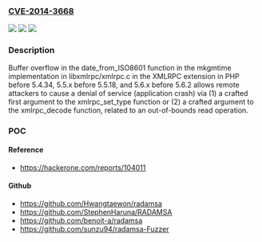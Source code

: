 ### [CVE-2014-3668](https://cve.mitre.org/cgi-bin/cvename.cgi?name=CVE-2014-3668)
![](https://img.shields.io/static/v1?label=Product&message=n%2Fa&color=blue)
![](https://img.shields.io/static/v1?label=Version&message=n%2Fa&color=blue)
![](https://img.shields.io/static/v1?label=Vulnerability&message=n%2Fa&color=brighgreen)

### Description

Buffer overflow in the date_from_ISO8601 function in the mkgmtime implementation in libxmlrpc/xmlrpc.c in the XMLRPC extension in PHP before 5.4.34, 5.5.x before 5.5.18, and 5.6.x before 5.6.2 allows remote attackers to cause a denial of service (application crash) via (1) a crafted first argument to the xmlrpc_set_type function or (2) a crafted argument to the xmlrpc_decode function, related to an out-of-bounds read operation.

### POC

#### Reference
- https://hackerone.com/reports/104011

#### Github
- https://github.com/Hwangtaewon/radamsa
- https://github.com/StephenHaruna/RADAMSA
- https://github.com/benoit-a/radamsa
- https://github.com/sunzu94/radamsa-Fuzzer

